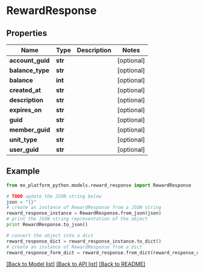 # RewardResponse


## Properties
Name | Type | Description | Notes
------------ | ------------- | ------------- | -------------
**account_guid** | **str** |  | [optional] 
**balance_type** | **str** |  | [optional] 
**balance** | **int** |  | [optional] 
**created_at** | **str** |  | [optional] 
**description** | **str** |  | [optional] 
**expires_on** | **str** |  | [optional] 
**guid** | **str** |  | [optional] 
**member_guid** | **str** |  | [optional] 
**unit_type** | **str** |  | [optional] 
**user_guid** | **str** |  | [optional] 

## Example

```python
from mx_platform_python.models.reward_response import RewardResponse

# TODO update the JSON string below
json = "{}"
# create an instance of RewardResponse from a JSON string
reward_response_instance = RewardResponse.from_json(json)
# print the JSON string representation of the object
print RewardResponse.to_json()

# convert the object into a dict
reward_response_dict = reward_response_instance.to_dict()
# create an instance of RewardResponse from a dict
reward_response_form_dict = reward_response.from_dict(reward_response_dict)
```
[[Back to Model list]](../README.md#documentation-for-models) [[Back to API list]](../README.md#documentation-for-api-endpoints) [[Back to README]](../README.md)


